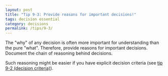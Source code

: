```yaml
---
layout: post
title: "Tip 9-3: Provide reasons for important decisions!"
tags: decision essential
category: decisions
permalink: /tips/9-3/
---
```

The "why" of any decision is often more important for understanding than the pure "what".
Therefore, provide reasons for important decisions. Document the chain of reasoning behind
decisions.

Such reasoning might be easier if you have explicit decision criteria (see [tip 9-2 (decision criteria)](/tips/9-2)).
